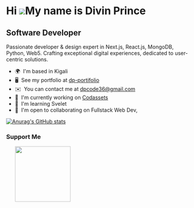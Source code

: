 Hi ![](https://user-images.githubusercontent.com/18350557/176309783-0785949b-9127-417c-8b55-ab5a4333674e.gif)My name is Divin Prince
====================================================================================================================================

Software Developer
------------------

Passionate developer & design expert in Next.js, React.js, MongoDB, Python, Web5. Crafting exceptional digital experiences, dedicated to user-centric solutions.

* 🌍  I'm based in Kigali
* 🖥️  See my portfolio at [dp-portifolio](http://dp-portifolio.vercel.app)
* ✉️  You can contact me at [dpcode36@gmail.com](mailto:dpcode36@gmail.com)
* 🚀  I'm currently working on [Codassets](http://codassets.vercel.app)
* 🧠  I'm learning Svelet
* 🤝  I'm open to collaborating on Fullstack Web Dev,

[![Anurag's GitHub stats](https://github-readme-stats.vercel.app/api?username=DivinPrince)](https://github.com/anuraghazra/github-readme-stats)

### Support Me

<ul style="list-style-type: none; margin: 0;">

<li style="display: inline-block; margin-right: 0.25rem;"><a href="https://www.buymeacoffee.com/divinprince"><img src="https://cdn.buymeacoffee.com/buttons/v2/default-yellow.png" width="150"/></a></li>

</ul>
